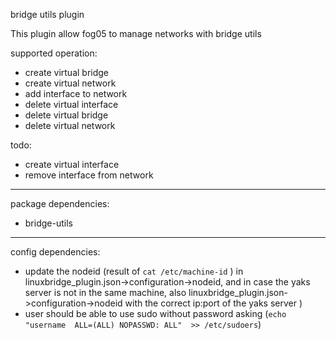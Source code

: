 <!--
# Copyright (c) 2014,2018 ADLINK Technology Inc.
#
# See the NOTICE file(s) distributed with this work for additional
# information regarding copyright ownership.
#
# This program and the accompanying materials are made available under the
# terms of the Eclipse Public License 2.0 which is available at
# http://www.eclipse.org/legal/epl-2.0, or the Apache License, Version 2.0
# which is available at https://www.apache.org/licenses/LICENSE-2.0.
#
# SPDX-License-Identifier: EPL-2.0 OR Apache-2.0
#
# Contributors: Gabriele Baldoni, ADLINK Technology Inc. - Base plugins set

 -->

bridge utils plugin

This plugin allow fog05 to manage networks with bridge utils

supported operation:
- create virtual bridge
- create virtual network
- add interface to network
- delete virtual interface
- delete virtual bridge
- delete virtual network

todo:

- create virtual interface
- remove interface from network


---
package dependencies:

- bridge-utils
---


config dependencies:
- update the nodeid (result of `cat /etc/machine-id` ) in linuxbridge_plugin.json->configuration->nodeid, and in case the yaks server is not in the same machine, also linuxbridge_plugin.json->configuration->nodeid with the correct ip:port of the yaks server )
- user should be able to use sudo without password asking (`echo "username  ALL=(ALL) NOPASSWD: ALL"  >> /etc/sudoers`)

